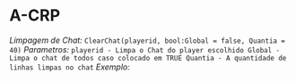 # A-CRP

*Limpagem de Chat:*
`ClearChat(playerid, bool:Global = false, Quantia = 40)`
*Parametros:*
`playerid - Limpa o Chat do player escolhido
Global - Limpa o chat de todos caso colocado em TRUE
Quantia - A quantidade de linhas limpas no chat`
*Exemplo:*
````
